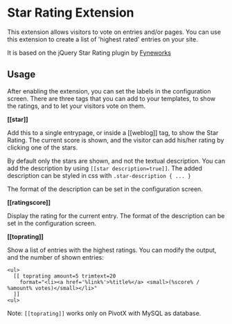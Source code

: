 
Star Rating Extension
=====================

This extension allows visitors to vote on entries and/or pages. You can use this extension to create a list of 'highest rated' entries on your site.

It is based on the jQuery Star Rating plugin by [Fyneworks][1]

Usage
-----

After enabling the extension, you can set the labels in the configuration screen. There are three tags that you can add
to your templates, to show the ratings, and to let your visitors vote on them.

**[[star]]**

Add this to a single entrypage, or inside a [[weblog]] tag, to show the Star Rating. The current score is shown, and the visitor can add his/her rating by clicking one of the stars.

By default only the stars are shown, and not the textual description. You can add the description by using `[[star description=true]]`. The added description can be styled in css with `.star-description { ... }`

The format of the description can be set in the configuration screen.

**[[ratingscore]]**

Display the rating for the current entry. The format of the description can be set in the configuration screen.

**[[toprating]]**

Show a list of entries with the highest ratings. You can modify the output, and the number of shown entries:

    <ul>
      [[ toprating amount=5 trimtext=20
        format="<li><a href='%link%'>%title%</a> <small>(%score% / %amount% votes)</small></li>"
      ]]
    <ul>

Note: `[[toprating]]` works only on PivotX with MySQL as database.

[1]: http://fyneworks.com
